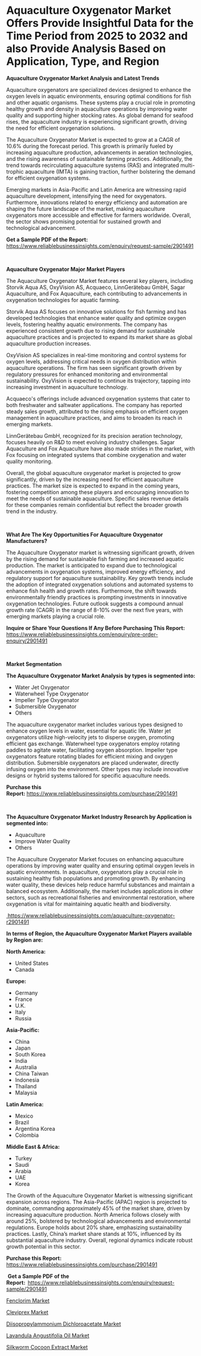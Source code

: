 <p><h1>Aquaculture Oxygenator Market Offers Provide Insightful Data for the Time Period from 2025 to 2032 and also Provide Analysis Based on Application, Type, and Region</h1></p><p><strong>Aquaculture Oxygenator Market Analysis and Latest Trends</strong></p>
<p><p>Aquaculture oxygenators are specialized devices designed to enhance the oxygen levels in aquatic environments, ensuring optimal conditions for fish and other aquatic organisms. These systems play a crucial role in promoting healthy growth and density in aquaculture operations by improving water quality and supporting higher stocking rates. As global demand for seafood rises, the aquaculture industry is experiencing significant growth, driving the need for efficient oxygenation solutions.</p><p>The Aquaculture Oxygenator Market is expected to grow at a CAGR of 10.6% during the forecast period. This growth is primarily fueled by increasing aquaculture production, advancements in aeration technologies, and the rising awareness of sustainable farming practices. Additionally, the trend towards recirculating aquaculture systems (RAS) and integrated multi-trophic aquaculture (IMTA) is gaining traction, further bolstering the demand for efficient oxygenation systems. </p><p>Emerging markets in Asia-Pacific and Latin America are witnessing rapid aquaculture development, intensifying the need for oxygenators. Furthermore, innovations related to energy efficiency and automation are shaping the future landscape of the market, making aquaculture oxygenators more accessible and effective for farmers worldwide. Overall, the sector shows promising potential for sustained growth and technological advancement.</p></p>
<p><strong>Get a Sample PDF of the Report:&nbsp;</strong> <a href="https://www.reliablebusinessinsights.com/enquiry/request-sample/2901491?utm_campaign=1106&utm_medium=2&utm_source=Github&utm_content=ia&utm_term=16032025&utm_id=aquaculture-oxygenator">https://www.reliablebusinessinsights.com/enquiry/request-sample/2901491</a></p>
<p>&nbsp;</p>
<p><strong>Aquaculture Oxygenator Major Market Players</strong></p>
<p><p>The Aquaculture Oxygenator Market features several key players, including Storvik Aqua AS, OxyVision AS, Acquaeco, LinnGerätebau GmbH, Sagar Aquaculture, and Fox Aquaculture, each contributing to advancements in oxygenation technologies for aquatic farming.</p><p>Storvik Aqua AS focuses on innovative solutions for fish farming and has developed technologies that enhance water quality and optimize oxygen levels, fostering healthy aquatic environments. The company has experienced consistent growth due to rising demand for sustainable aquaculture practices and is projected to expand its market share as global aquaculture production increases.</p><p>OxyVision AS specializes in real-time monitoring and control systems for oxygen levels, addressing critical needs in oxygen distribution within aquaculture operations. The firm has seen significant growth driven by regulatory pressures for enhanced monitoring and environmental sustainability. OxyVision is expected to continue its trajectory, tapping into increasing investment in aquaculture technology.</p><p>Acquaeco's offerings include advanced oxygenation systems that cater to both freshwater and saltwater applications. The company has reported steady sales growth, attributed to the rising emphasis on efficient oxygen management in aquaculture practices, and aims to broaden its reach in emerging markets.</p><p>LinnGerätebau GmbH, recognized for its precision aeration technology, focuses heavily on R&D to meet evolving industry challenges. Sagar Aquaculture and Fox Aquaculture have also made strides in the market, with Fox focusing on integrated systems that combine oxygenation and water quality monitoring.</p><p>Overall, the global aquaculture oxygenator market is projected to grow significantly, driven by the increasing need for efficient aquaculture practices. The market size is expected to expand in the coming years, fostering competition among these players and encouraging innovation to meet the needs of sustainable aquaculture. Specific sales revenue details for these companies remain confidential but reflect the broader growth trend in the industry.</p></p>
<p>&nbsp;</p>
<p><strong>What Are The Key Opportunities For Aquaculture Oxygenator Manufacturers?</strong></p>
<p><p>The Aquaculture Oxygenator market is witnessing significant growth, driven by the rising demand for sustainable fish farming and increased aquatic production. The market is anticipated to expand due to technological advancements in oxygenation systems, improved energy efficiency, and regulatory support for aquaculture sustainability. Key growth trends include the adoption of integrated oxygenation solutions and automated systems to enhance fish health and growth rates. Furthermore, the shift towards environmentally friendly practices is prompting investments in innovative oxygenation technologies. Future outlook suggests a compound annual growth rate (CAGR) in the range of 8-10% over the next five years, with emerging markets playing a crucial role.</p></p>
<p><strong>Inquire or Share Your Questions If Any Before Purchasing This Report:</strong> <a href="https://www.reliablebusinessinsights.com/enquiry/pre-order-enquiry/2901491?utm_campaign=1106&utm_medium=2&utm_source=Github&utm_content=ia&utm_term=16032025&utm_id=aquaculture-oxygenator">https://www.reliablebusinessinsights.com/enquiry/pre-order-enquiry/2901491</a></p>
<p>&nbsp;</p>
<p><strong>Market Segmentation</strong></p>
<p><strong>The Aquaculture Oxygenator Market Analysis by types is segmented into:</strong></p>
<p><ul><li>Water Jet Oxygenator</li><li>Waterwheel Type Oxygenator</li><li>Impeller Type Oxygenator</li><li>Submersible Oxygenator</li><li>Others</li></ul></p>
<p><p>The aquaculture oxygenator market includes various types designed to enhance oxygen levels in water, essential for aquatic life. Water jet oxygenators utilize high-velocity jets to disperse oxygen, promoting efficient gas exchange. Waterwheel type oxygenators employ rotating paddles to agitate water, facilitating oxygen absorption. Impeller type oxygenators feature rotating blades for efficient mixing and oxygen distribution. Submersible oxygenators are placed underwater, directly infusing oxygen into the environment. Other types may include innovative designs or hybrid systems tailored for specific aquaculture needs.</p></p>
<p><strong>Purchase this Report:&nbsp;</strong><a href="https://www.reliablebusinessinsights.com/purchase/2901491?utm_campaign=1106&utm_medium=2&utm_source=Github&utm_content=ia&utm_term=16032025&utm_id=aquaculture-oxygenator">https://www.reliablebusinessinsights.com/purchase/2901491</a></p>
<p>&nbsp;</p>
<p><strong>The Aquaculture Oxygenator Market Industry Research by Application is segmented into:</strong></p>
<p><ul><li>Aquaculture</li><li>Improve Water Quality</li><li>Others</li></ul></p>
<p><p>The Aquaculture Oxygenator Market focuses on enhancing aquaculture operations by improving water quality and ensuring optimal oxygen levels in aquatic environments. In aquaculture, oxygenators play a crucial role in sustaining healthy fish populations and promoting growth. By enhancing water quality, these devices help reduce harmful substances and maintain a balanced ecosystem. Additionally, the market includes applications in other sectors, such as recreational fisheries and environmental restoration, where oxygenation is vital for maintaining aquatic health and biodiversity.</p></p>
<p><a href="https://www.reliablebusinessinsights.com/aquaculture-oxygenator-r2901491?utm_campaign=1106&utm_medium=2&utm_source=Github&utm_content=ia&utm_term=16032025&utm_id=aquaculture-oxygenator">&nbsp;https://www.reliablebusinessinsights.com/aquaculture-oxygenator-r2901491</a></p>
<p><strong>In terms of Region, the Aquaculture Oxygenator Market Players available by Region are:</strong></p>
<p>
    <p> <strong> North America: </strong>
        <ul>
            <li>United States</li>
            <li>Canada</li>
        </ul>
        </p> 
    <p> <strong> Europe: </strong>
        <ul>
            <li>Germany</li>
            <li>France</li>
            <li>U.K.</li>
            <li>Italy</li>
            <li>Russia</li>
        </ul>
        </p> 
    <p> <strong> Asia-Pacific: </strong>
        <ul>
            <li>China</li>
            <li>Japan</li>
            <li>South Korea</li>
            <li>India</li>
            <li>Australia</li>
            <li>China Taiwan</li>
            <li>Indonesia</li>
            <li>Thailand</li>
            <li>Malaysia</li>
        </ul>
        </p> 
    <p> <strong> Latin America: </strong>
        <ul>
            <li>Mexico</li>
            <li>Brazil</li>
            <li>Argentina Korea</li>
            <li>Colombia</li>
        </ul>
        </p> 
    <p> <strong> Middle East & Africa: </strong>
        <ul>
            <li>Turkey</li>
            <li>Saudi</li>
            <li>Arabia</li>
            <li>UAE</li>
            <li>Korea</li>
        </ul>
    </p>
    </p>
<p><p>The Growth of the Aquaculture Oxygenator Market is witnessing significant expansion across regions. The Asia-Pacific (APAC) region is projected to dominate, commanding approximately 45% of the market share, driven by increasing aquaculture production. North America follows closely with around 25%, bolstered by technological advancements and environmental regulations. Europe holds about 20% share, emphasizing sustainability practices. Lastly, China’s market share stands at 10%, influenced by its substantial aquaculture industry. Overall, regional dynamics indicate robust growth potential in this sector.</p></p>
<p><strong>Purchase this Report: </strong><a href="https://www.reliablebusinessinsights.com/purchase/2901491?utm_campaign=1106&utm_medium=2&utm_source=Github&utm_content=ia&utm_term=16032025&utm_id=aquaculture-oxygenator">https://www.reliablebusinessinsights.com/purchase/2901491</a></p>
<p>&nbsp;<strong>Get a Sample PDF of the Report:&nbsp;&nbsp;</strong><a href="https://www.reliablebusinessinsights.com/enquiry/request-sample/2901491?utm_campaign=1106&utm_medium=2&utm_source=Github&utm_content=ia&utm_term=16032025&utm_id=aquaculture-oxygenator">https://www.reliablebusinessinsights.com/enquiry/request-sample/2901491</a></p>
<p><strong></strong></p>
<p><p><a href="https://github.com/godekkutero4/Market-Research-Report-List-1/blob/main/fenclorim-market.md?utm_campaign=1106&utm_medium=2&utm_source=Github&utm_content=ia&utm_term=16032025&utm_id=aquaculture-oxygenator">Fenclorim Market</a></p><p><a href="https://github.com/abdhsheila7/Market-Research-Report-List-1/blob/main/cleviprex-market.md?utm_campaign=1106&utm_medium=2&utm_source=Github&utm_content=ia&utm_term=16032025&utm_id=aquaculture-oxygenator">Cleviprex Market</a></p><p><a href="https://github.com/brinnoifon/Market-Research-Report-List-1/blob/main/diisopropylammonium-dichloroacetate-market.md?utm_campaign=1106&utm_medium=2&utm_source=Github&utm_content=ia&utm_term=16032025&utm_id=aquaculture-oxygenator">Diisopropylammonium Dichloroacetate Market</a></p><p><a href="https://github.com/rumaskdallys2/Market-Research-Report-List-1/blob/main/lavandula-angustifolia-oil-market.md?utm_campaign=1106&utm_medium=2&utm_source=Github&utm_content=ia&utm_term=16032025&utm_id=aquaculture-oxygenator">Lavandula Angustifolia Oil Market</a></p><p><a href="https://github.com/rjaibiagha/Market-Research-Report-List-1/blob/main/silkworm-cocoon-extract-market.md?utm_campaign=1106&utm_medium=2&utm_source=Github&utm_content=ia&utm_term=16032025&utm_id=aquaculture-oxygenator">Silkworm Cocoon Extract Market</a></p></p>